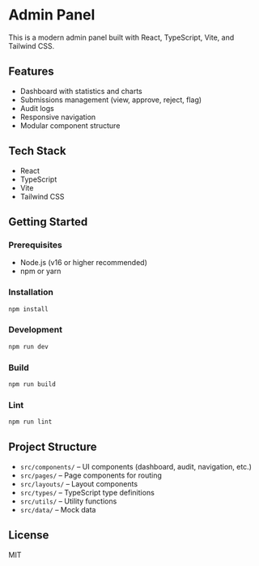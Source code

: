 # Admin Panel

This is a modern admin panel built with React, TypeScript, Vite, and Tailwind CSS.

## Features
- Dashboard with statistics and charts
- Submissions management (view, approve, reject, flag)
- Audit logs
- Responsive navigation
- Modular component structure

## Tech Stack
- React
- TypeScript
- Vite
- Tailwind CSS

## Getting Started

### Prerequisites
- Node.js (v16 or higher recommended)
- npm or yarn

### Installation
```sh
npm install
```

### Development
```sh
npm run dev
```

### Build
```sh
npm run build
```

### Lint
```sh
npm run lint
```

## Project Structure
- `src/components/` – UI components (dashboard, audit, navigation, etc.)
- `src/pages/` – Page components for routing
- `src/layouts/` – Layout components
- `src/types/` – TypeScript type definitions
- `src/utils/` – Utility functions
- `src/data/` – Mock data

## License
MIT
